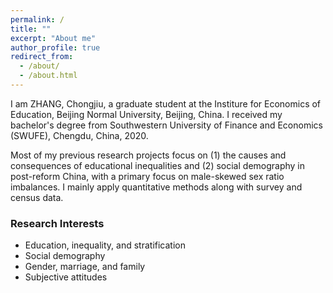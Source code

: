 ```yaml
---
permalink: /
title: ""
excerpt: "About me"
author_profile: true
redirect_from: 
  - /about/
  - /about.html
---
```


I am ZHANG, Chongjiu, a graduate student at the Institure for Economics of Education, Beijing Normal University, Beijing, China. I received my bachelor's degree from Southwestern University of Finance and Economics (SWUFE), Chengdu, China, 2020. 

Most of my previous research projects focus on (1) the causes and consequences of educational inequalities and (2) social demography in post-reform China, with a primary focus on male-skewed sex ratio imbalances. I mainly apply quantitative methods along with survey and census data.


### Research Interests
- Education, inequality, and stratification
- Social demography 
- Gender, marriage, and family
- Subjective attitudes
